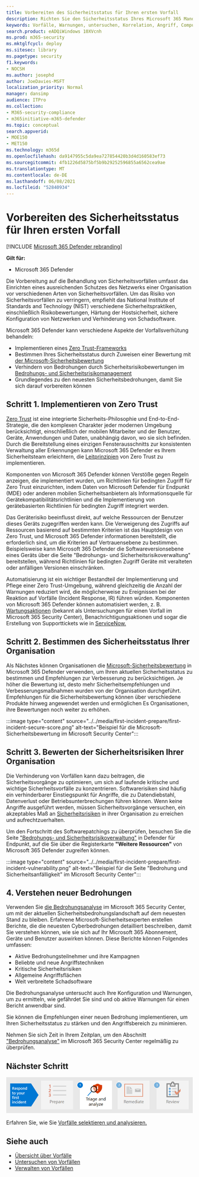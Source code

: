 ```yaml
---
title: Vorbereiten des Sicherheitsstatus für Ihren ersten Vorfall
description: Richten Sie den Sicherheitsstatus Ihres Microsoft 365 Mandanten für Ihren ersten Vorfall in Microsoft 365 Defender ein.
keywords: Vorfälle, Warnungen, untersuchen, Korrelation, Angriff, Computer, Geräte, Benutzer, Identitäten, Identität, Postfach, E-Mail, 365, Microsoft, m365
search.product: eADQiWindows 10XVcnh
ms.prod: m365-security
ms.mktglfcycl: deploy
ms.sitesec: library
ms.pagetype: security
f1.keywords:
- NOCSH
ms.author: josephd
author: JoeDavies-MSFT
localization_priority: Normal
manager: dansimp
audience: ITPro
ms.collection:
- M365-security-compliance
- m365initiative-m365-defender
ms.topic: conceptual
search.appverid:
- MOE150
- MET150
ms.technology: m365d
ms.openlocfilehash: da9147955c5da9ea727854420b3d4d160583ef73
ms.sourcegitcommit: 4fb1226d5875bf5b9b29252596855a6562cea9ae
ms.translationtype: MT
ms.contentlocale: de-DE
ms.lasthandoff: 06/08/2021
ms.locfileid: "52840934"
---
```

# <a name="prepare-your-security-posture-for-your-first-incident"></a>Vorbereiten des Sicherheitsstatus für Ihren ersten Vorfall

[!INCLUDE [Microsoft 365 Defender rebranding](../includes/microsoft-defender.md)]

**Gilt für:**
- Microsoft 365 Defender

Die Vorbereitung auf die Behandlung von Sicherheitsvorfällen umfasst das Einrichten eines ausreichenden Schutzes des Netzwerks einer Organisation vor verschiedenen Arten von Sicherheitsvorfällen. Um das Risiko von Sicherheitsvorfällen zu verringern, empfiehlt das National Institute of Standards and Technology (NIST) verschiedene Sicherheitspraktiken, einschließlich Risikobewertungen, Härtung der Hostsicherheit, sichere Konfiguration von Netzwerken und Verhinderung von Schadsoftware. 

Microsoft 365 Defender kann verschiedene Aspekte der Vorfallsverhütung behandeln: 

- Implementieren eines [Zero Trust-Frameworks](/security/zero-trust/)
- Bestimmen Ihres Sicherheitsstatus durch Zuweisen einer Bewertung mit [der Microsoft-Sicherheitsbewertung](microsoft-secure-score.md)
- Verhindern von Bedrohungen durch Sicherheitsrisikobewertungen im [Bedrohungs- und Sicherheitsrisikomanagement](../defender-endpoint/next-gen-threat-and-vuln-mgt.md)
- Grundlegendes zu den neuesten Sicherheitsbedrohungen, damit Sie sich darauf vorbereiten können

## <a name="step-1-implement-zero-trust"></a>Schritt 1. Implementieren von Zero Trust

[Zero Trust](/security/zero-trust/) ist eine integrierte Sicherheits-Philosophie und End-to-End-Strategie, die den komplexen Charakter jeder modernen Umgebung berücksichtigt, einschließlich der mobilen Mitarbeiter und der Benutzer, Geräte, Anwendungen und Daten, unabhängig davon, wo sie sich befinden. Durch die Bereitstellung eines einzigen Fensterausschnitts zur konsistenten Verwaltung aller Erkennungen kann Microsoft 365 Defender es Ihrem Sicherheitsteam erleichtern, die [Leitprinzipien](/security/zero-trust/#guiding-principles-of-zero-trust) von Zero Trust zu implementieren. 

Komponenten von Microsoft 365 Defender können Verstöße gegen Regeln anzeigen, die implementiert wurden, um Richtlinien für bedingten Zugriff für Zero Trust einzurichten, indem Daten von Microsoft Defender für Endpunkt (MDE) oder anderen mobilen Sicherheitsanbietern als Informationsquelle für Gerätekompatibilitätsrichtlinien und die Implementierung von gerätebasierten Richtlinien für bedingten Zugriff integriert werden. 

Das Geräterisiko beeinflusst direkt, auf welche Ressourcen der Benutzer dieses Geräts zugegriffen werden kann. Die Verweigerung des Zugriffs auf Ressourcen basierend auf bestimmten Kriterien ist das Hauptdesign von Zero Trust, und Microsoft 365 Defender informationen bereitstellt, die erforderlich sind, um die Kriterien auf Vertrauensebene zu bestimmen. Beispielsweise kann Microsoft 365 Defender die Softwareversionsebene eines Geräts über die Seite "Bedrohungs- und Sicherheitsrisikoverwaltung" bereitstellen, während Richtlinien für bedingten Zugriff Geräte mit veralteten oder anfälligen Versionen einschränken.

Automatisierung ist ein wichtiger Bestandteil der Implementierung und Pflege einer Zero Trust-Umgebung, während gleichzeitig die Anzahl der Warnungen reduziert wird, die möglicherweise zu Ereignissen bei der Reaktion auf Vorfälle (Incident Response, IR) führen würden. Komponenten von Microsoft 365 Defender können automatisiert werden, z. B. [Wartungsaktionen](m365d-autoir.md) (bekannt als Untersuchungen für einen Vorfall im Microsoft 365 Security Center), Benachrichtigungsaktionen und sogar die Erstellung von Supporttickets wie in [ServiceNow.](https://microsoft.service-now.com/sp/)

## <a name="step-2-determine-your-organizations-security-posture"></a>Schritt 2. Bestimmen des Sicherheitsstatus Ihrer Organisation

Als Nächstes können Organisationen die [Microsoft-Sicherheitsbewertung](microsoft-secure-score.md) in Microsoft 365 Defender verwenden, um Ihren aktuellen Sicherheitsstatus zu bestimmen und Empfehlungen zur Verbesserung zu berücksichtigen. Je höher die Bewertung ist, desto mehr Sicherheitsempfehlungen und Verbesserungsmaßnahmen wurden von der Organisation durchgeführt. Empfehlungen für die Sicherheitsbewertung können über verschiedene Produkte hinweg angewendet werden und ermöglichen Es Organisationen, ihre Bewertungen noch weiter zu erhöhen. 

:::image type="content" source="../../media/first-incident-prepare/first-incident-secure-score.png" alt-text="Beispiel für die Microsoft-Sicherheitsbewertung im Microsoft Security Center":::
 
## <a name="step-3-assess-your-organizations-vulnerability-exposure"></a>Schritt 3. Bewerten der Sicherheitsrisiken Ihrer Organisation

Die Verhinderung von Vorfällen kann dazu beitragen, die Sicherheitsvorgänge zu optimieren, um sich auf laufende kritische und wichtige Sicherheitsvorfälle zu konzentrieren. Softwarerisiken sind häufig ein verhinderbarer Einstiegspunkt für Angriffe, die zu Datendiebstahl, Datenverlust oder Betriebsunterbrechungen führen können. Wenn keine Angriffe ausgeführt werden, müssen Sicherheitsvorgänge versuchen, ein akzeptables Maß an [Sicherheitsrisiken](../defender-endpoint/tvm-exposure-score.md) in ihrer Organisation zu erreichen und aufrechtzuerhalten.

Um den Fortschritt des Softwarepatchings zu überprüfen, besuchen Sie die Seite ["Bedrohungs- und Sicherheitsrisikoverwaltung"](../defender-endpoint/next-gen-threat-and-vuln-mgt.md) in Defender für Endpunkt, auf die Sie über die Registerkarte **"Weitere Ressourcen"** von Microsoft 365 Defender zugreifen können.

:::image type="content" source="../../media/first-incident-prepare/first-incident-vulnerability.png" alt-text="Beispiel für die Seite &quot;Bedrohung und Sicherheitsanfälligkeit&quot; im Microsoft Security Center"::: 
 
## <a name="4-understand-emerging-threats"></a>4. Verstehen neuer Bedrohungen

Verwenden Sie [die Bedrohungsanalyse](threat-analytics.md) im Microsoft 365 Security Center, um mit der aktuellen Sicherheitsbedrohungslandschaft auf dem neuesten Stand zu bleiben. Erfahrene Microsoft-Sicherheitsexperten erstellen Berichte, die die neuesten Cyberbedrohungen detailliert beschreiben, damit Sie verstehen können, wie sie sich auf Ihr Microsoft 365 Abonnement, Geräte und Benutzer auswirken können. Diese Berichte können Folgendes umfassen:

- Aktive Bedrohungsteilnehmer und ihre Kampagnen
- Beliebte und neue Angriffstechniken
- Kritische Sicherheitsrisiken
- Allgemeine Angriffsflächen
- Weit verbreitete Schadsoftware

Die Bedrohungsanalyse untersucht auch Ihre Konfiguration und Warnungen, um zu ermitteln, wie gefährdet Sie sind und ob aktive Warnungen für einen Bericht anwendbar sind.

Sie können die Empfehlungen einer neuen Bedrohung implementieren, um Ihren Sicherheitsstatus zu stärken und den Angriffsbereich zu minimieren.

Nehmen Sie sich Zeit in Ihrem Zeitplan, um den Abschnitt ["Bedrohungsanalyse"](threat-analytics.md) im Microsoft 365 Security Center regelmäßig zu überprüfen.

## <a name="next-step"></a>Nächster Schritt

[![Schritt 1: Erfahren Sie, wie Sie Vorfälle selektieren und analysieren](../../media/first-incident-overview/first-incident-path-step1.png)](first-incident-analyze.md)

Erfahren Sie, wie Sie [Vorfälle selektieren und analysieren.](first-incident-analyze.md)

## <a name="see-also"></a>Siehe auch

- [Übersicht über Vorfälle](incidents-overview.md)
- [Untersuchen von Vorfällen](investigate-incidents.md)
- [Verwalten von Vorfällen](manage-incidents.md)
